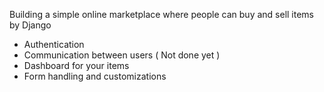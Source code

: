 Building a simple online marketplace where people can buy and sell items by Django
- Authentication
- Communication between users ( Not done yet )
- Dashboard for your items
- Form handling and customizations

